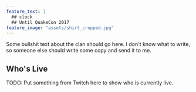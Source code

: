 ```yaml
---
feature_text: |
  ## clock
  ## Until QuakeCon 2017
feature_image: "assets/shirt_cropped.jpg"
---
```


Some bullshit text about the clan should go here. I don't know what to write, so someone else should write some copy and send it to me.

## Who's Live

TODO: Put something from Twitch here to show who is currently live.

<script src="{{ site.url }}/assets/scripts/jquery-1.9.1.min.js"></script>
<script src="{{ site.url }}/assets/scripts/moment.min.js"></script>
<script src="{{ site.url }}/assets/scripts/moment-timezone-with-data.min.js"></script>
<script src="{{ site.url }}/assets/scripts/jquery.countdown.min.js"></script>
<script src="{{ site.url }}/assets/scripts/countdown.js"></script>
